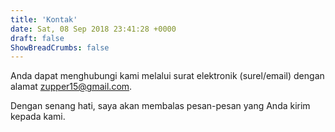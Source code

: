 ```yaml
---
title: 'Kontak'
date: Sat, 08 Sep 2018 23:41:28 +0000
draft: false
ShowBreadCrumbs: false
---
```


Anda dapat menghubungi kami melalui surat elektronik (surel/email) dengan alamat zupper15@gmail.com.

Dengan senang hati, saya akan membalas pesan-pesan yang Anda kirim kepada kami.